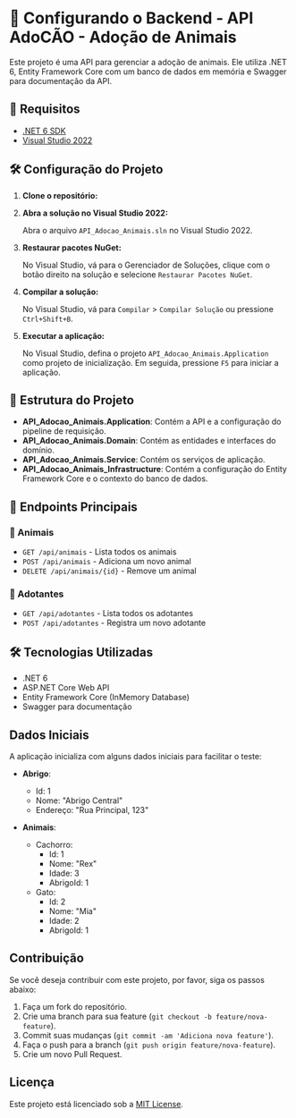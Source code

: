 ﻿# 🚀 Configurando o Backend - API AdoCÃO - Adoção de Animais

Este projeto é uma API para gerenciar a adoção de animais. Ele utiliza .NET 6, Entity Framework Core com um banco de dados em memória e Swagger para documentação da API.

## 📌 Requisitos

- [.NET 6 SDK](https://dotnet.microsoft.com/download/dotnet/6.0)
- [Visual Studio 2022](https://visualstudio.microsoft.com/vs/)

## 🛠️ Configuração do Projeto

1. **Clone o repositório:**

2. **Abra a solução no Visual Studio 2022:**

   Abra o arquivo `API_Adocao_Animais.sln` no Visual Studio 2022.

3. **Restaurar pacotes NuGet:**

   No Visual Studio, vá para o Gerenciador de Soluções, clique com o botão direito na solução e selecione `Restaurar Pacotes NuGet`.

4. **Compilar a solução:**

   No Visual Studio, vá para `Compilar` > `Compilar Solução` ou pressione `Ctrl+Shift+B`.

5. **Executar a aplicação:**

   No Visual Studio, defina o projeto `API_Adocao_Animais.Application` como projeto de inicialização. Em seguida, pressione `F5` para iniciar a aplicação.

## 📂 Estrutura do Projeto

- **API_Adocao_Animais.Application**: Contém a API e a configuração do pipeline de requisição.
- **API_Adocao_Animais.Domain**: Contém as entidades e interfaces do domínio.
- **API_Adocao_Animais.Service**: Contém os serviços de aplicação.
- **API_Adocao_Animais_Infrastructure**: Contém a configuração do Entity Framework Core e o contexto do banco de dados.

## 🚀 Endpoints Principais

### 📌 Animais
- `GET /api/animais` - Lista todos os animais
- `POST /api/animais` - Adiciona um novo animal
- `DELETE /api/animais/{id}` - Remove um animal

### 📌 Adotantes
- `GET /api/adotantes` - Lista todos os adotantes
- `POST /api/adotantes` - Registra um novo adotante

## 🛠 Tecnologias Utilizadas
- .NET 6
- ASP.NET Core Web API
- Entity Framework Core (InMemory Database)
- Swagger para documentação


## Dados Iniciais

A aplicação inicializa com alguns dados iniciais para facilitar o teste:

- **Abrigo**:
  - Id: 1
  - Nome: "Abrigo Central"
  - Endereço: "Rua Principal, 123"

- **Animais**:
  - Cachorro:
    - Id: 1
    - Nome: "Rex"
    - Idade: 3
    - AbrigoId: 1
  - Gato:
    - Id: 2
    - Nome: "Mia"
    - Idade: 2
    - AbrigoId: 1

## Contribuição

Se você deseja contribuir com este projeto, por favor, siga os passos abaixo:

1. Faça um fork do repositório.
2. Crie uma branch para sua feature (`git checkout -b feature/nova-feature`).
3. Commit suas mudanças (`git commit -am 'Adiciona nova feature'`).
4. Faça o push para a branch (`git push origin feature/nova-feature`).
5. Crie um novo Pull Request.

## Licença

Este projeto está licenciado sob a [MIT License](LICENSE).


